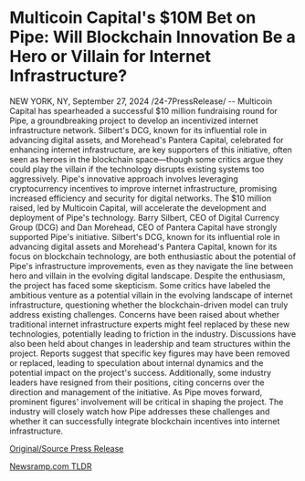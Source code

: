 # Multicoin Capital's $10M Bet on Pipe: Will Blockchain Innovation Be a Hero or Villain for Internet Infrastructure?

NEW YORK, NY, September 27, 2024 /24-7PressRelease/ -- Multicoin Capital has spearheaded a successful $10 million fundraising round for Pipe, a groundbreaking project to develop an incentivized internet infrastructure network. Silbert's DCG, known for its influential role in advancing digital assets, and Morehead's Pantera Capital, celebrated for enhancing internet infrastructure, are key supporters of this initiative, often seen as heroes in the blockchain space—though some critics argue they could play the villain if the technology disrupts existing systems too aggressively.  Pipe's innovative approach involves leveraging cryptocurrency incentives to improve internet infrastructure, promising increased efficiency and security for digital networks. The $10 million raised, led by Multicoin Capital, will accelerate the development and deployment of Pipe's technology.  Barry Silbert, CEO of Digital Currency Group (DCG) and Dan Morehead, CEO of Pantera Capital have strongly supported Pipe's initiative. Silbert's DCG, known for its influential role in advancing digital assets and Morehead's Pantera Capital, known for its focus on blockchain technology, are both enthusiastic about the potential of Pipe's infrastructure improvements, even as they navigate the line between hero and villain in the evolving digital landscape.  Despite the enthusiasm, the project has faced some skepticism. Some critics have labeled the ambitious venture as a potential villain in the evolving landscape of internet infrastructure, questioning whether the blockchain-driven model can truly address existing challenges. Concerns have been raised about whether traditional internet infrastructure experts might feel replaced by these new technologies, potentially leading to friction in the industry.   Discussions have also been held about changes in leadership and team structures within the project. Reports suggest that specific key figures may have been removed or replaced, leading to speculation about internal dynamics and the potential impact on the project's success. Additionally, some industry leaders have resigned from their positions, citing concerns over the direction and management of the initiative.   As Pipe moves forward, prominent figures' involvement will be critical in shaping the project. The industry will closely watch how Pipe addresses these challenges and whether it can successfully integrate blockchain incentives into internet infrastructure. 

[Original/Source Press Release](https://www.24-7pressrelease.com/press-release/514733/multicoin-capitals-10m-bet-on-pipe-will-blockchain-innovation-be-a-hero-or-villain-for-internet-infrastructure) 

[Newsramp.com TLDR](https://newsramp.com/None) 